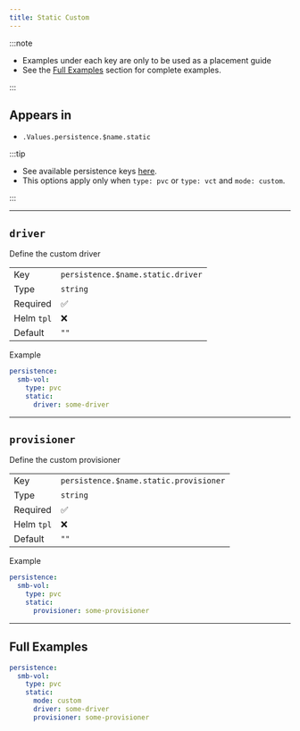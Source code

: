 ```yaml
---
title: Static Custom
---
```


:::note

- Examples under each key are only to be used as a placement guide
- See the [Full Examples](#full-examples) section for complete examples.

:::

## Appears in

- `.Values.persistence.$name.static`

:::tip

- See available persistence keys [here](./index.md).
- This options apply only when `type: pvc` or `type: vct` and `mode: custom`.

:::

---

## `driver`

Define the custom driver

|            |                                   |
| ---------- | --------------------------------- |
| Key        | `persistence.$name.static.driver` |
| Type       | `string`                          |
| Required   | ✅                                |
| Helm `tpl` | ❌                                |
| Default    | `""`                              |

Example

```yaml
persistence:
  smb-vol:
    type: pvc
    static:
      driver: some-driver
```

---

## `provisioner`

Define the custom provisioner

|            |                                        |
| ---------- | -------------------------------------- |
| Key        | `persistence.$name.static.provisioner` |
| Type       | `string`                               |
| Required   | ✅                                     |
| Helm `tpl` | ❌                                     |
| Default    | `""`                                   |

Example

```yaml
persistence:
  smb-vol:
    type: pvc
    static:
      provisioner: some-provisioner
```

---

## Full Examples

```yaml
persistence:
  smb-vol:
    type: pvc
    static:
      mode: custom
      driver: some-driver
      provisioner: some-provisioner
```
